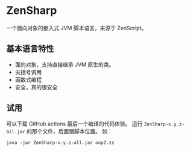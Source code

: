 # ZenSharp

一个面向对象的嵌入式 JVM 脚本语言，来源于 ZenScript。

## 基本语言特性

- 面向对象，支持直接继承 JVM 原生的类。
- 尖括号调用
- 函数式编程
- 安全，真的很安全

## 试用

可以下载 GitHub actions 最后一个编译的代码体验。
运行 `ZenSharp-x.y.z-all.jar` 的那个文件，后面跟脚本位置。
如：
```shell script
java -jar ZenSharp-x.y.z-all.jar oop2.zs
```